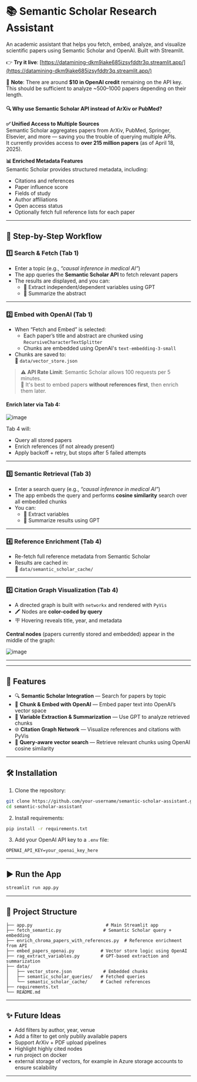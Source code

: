 # 📚 Semantic Scholar Research Assistant

An academic assistant that helps you fetch, embed, analyze, and visualize scientific papers using Semantic Scholar and OpenAI. Built with Streamlit.

👉 **Try it live**: [https://datamining-dkm9iake685izsyfddtr3q.streamlit.app/](https://datamining-dkm9iake685izsyfddtr3q.streamlit.app/)

💸 **Note**: There are around **$10 in OpenAI credit** remaining on the API key. This should be sufficient to analyze ~500–1000 papers depending on their length.
#### 🔍 Why use Semantic Scholar API instead of ArXiv or PubMed?

**✅ Unified Access to Multiple Sources**  
Semantic Scholar aggregates papers from ArXiv, PubMed, Springer, Elsevier, and more — saving you the trouble of querying multiple APIs.  
It currently provides access to **over 215 million papers** (as of April 18, 2025).

**📊 Enriched Metadata Features**  
Semantic Scholar provides structured metadata, including:
- Citations and references
- Paper influence score
- Fields of study
- Author affiliations
- Open access status
- Optionally fetch full reference lists for each paper

---

## 🔁 Step-by-Step Workflow

### 1️⃣ Search & Fetch (Tab 1)

- Enter a topic (e.g., _“causal inference in medical AI”_)
- The app queries the **Semantic Scholar API** to fetch relevant papers
- The results are displayed, and you can:
  - 🧠 Extract independent/dependent variables using GPT
  - 📝 Summarize the abstract
---
### 2️⃣ Embed with OpenAI (Tab 1)

- When “Fetch and Embed” is selected:
  - Each paper’s title and abstract are chunked using `RecursiveCharacterTextSplitter`
  - Chunks are embedded using OpenAI's `text-embedding-3-small`
- Chunks are saved to:  
  📁 `data/vector_store.json`

> ⚠️ **API Rate Limit**: Semantic Scholar allows 100 requests per 5 minutes.  
> 📌 It's best to embed papers **without references first**, then enrich them later.

#### Enrich later via Tab 4:

![image](https://github.com/user-attachments/assets/3693ddda-ac14-417a-a2d7-d6eb8fcb4157)

Tab 4 will:
- Query all stored papers
- Enrich references (if not already present)
- Apply backoff + retry, but stops after 5 failed attempts

---

### 3️⃣ Semantic Retrieval (Tab 3)

- Enter a search query (e.g., _“causal inference in medical AI”_)
- The app embeds the query and performs **cosine similarity** search over all embedded chunks
- You can:
  - 🧠 Extract variables
  - 📄 Summarize results using GPT

---

### 4️⃣ Reference Enrichment (Tab 4)

- Re-fetch full reference metadata from Semantic Scholar
- Results are cached in:  
  📁 `data/semantic_scholar_cache/`

---

### 5️⃣ Citation Graph Visualization (Tab 4)

- A directed graph is built with `networkx` and rendered with `PyVis`
- 🖍 Nodes are **color-coded by query**
- 🪧 Hovering reveals title, year, and metadata

**Central nodes** (papers currently stored and embedded) appear in the middle of the graph:

![image](https://github.com/user-attachments/assets/6be2243f-5ec1-4ec1-bb96-0a35159d61f0)

---
---

## 🚀 Features

- 🔍 **Semantic Scholar Integration** — Search for papers by topic
- 📄 **Chunk & Embed with OpenAI** — Embed paper text into OpenAI’s vector space
- 🧠 **Variable Extraction & Summarization** — Use GPT to analyze retrieved chunks
- 🌐 **Citation Graph Network** — Visualize references and citations with PyVis
- 🧠 **Query-aware vector search** — Retrieve relevant chunks using OpenAI cosine similarity

---

## 🛠 Installation

1. Clone the repository:

```bash
git clone https://github.com/your-username/semantic-scholar-assistant.git
cd semantic-scholar-assistant
```

2. Install requirements:

```bash
pip install -r requirements.txt
```

3. Add your OpenAI API key to a `.env` file:

```env
OPENAI_API_KEY=your_openai_key_here
```

---

## ▶️ Run the App

```bash
streamlit run app.py
```

---

## 📁 Project Structure

```text
├── app.py                            # Main Streamlit app
├── fetch_semantic.py                # Semantic Scholar query + embedding
├── enrich_chroma_papers_with_references.py  # Reference enrichment from API
├── embed_papers_openai.py          # Vector store logic using OpenAI
├── rag_extract_variables.py        # GPT-based extraction and summarization
├── data/
│   ├── vector_store.json            # Embedded chunks
│   ├── semantic_scholar_queries/   # Fetched queries
│   └── semantic_scholar_cache/     # Cached references
├── requirements.txt
└── README.md
```

---

## ✨ Future Ideas

- Add filters by author, year, venue
- Add a filter to get only publily available papers
- Support ArXiv + PDF upload pipelines
- Highlight highly cited nodes
- run project on docker 
-  external storage of vectors, for example in Azure storage accounts to ensure scalability

---
